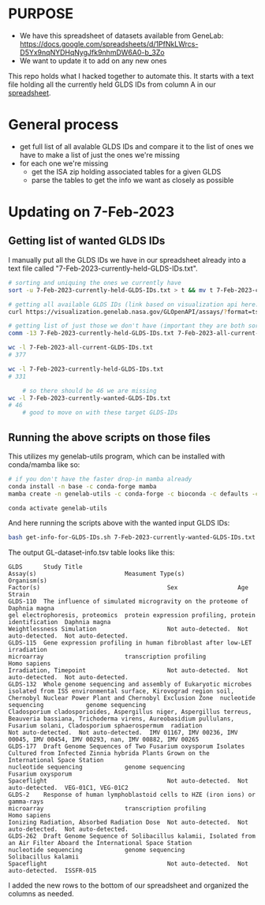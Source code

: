 
# PURPOSE  

- We have this spreadsheet of datasets available from GeneLab: https://docs.google.com/spreadsheets/d/1PfNkLWrcs-D5Yx9nqNYDHqNygJfk9nhmDW6A0-b_3Zo  
- We want to update it to add on any new ones

This repo holds what I hacked together to automate this. It starts with a text file holding all the currently held GLDS IDs from column A in our [spreadsheet](https://docs.google.com/spreadsheets/d/1PfNkLWrcs-D5Yx9nqNYDHqNygJfk9nhmDW6A0-b_3Zo).


# General process
- get full list of all avalable GLDS IDs and compare it to the list of ones we have to make a list of just the ones we're missing
- for each one we're missing
    - get the ISA zip holding associated tables for a given GLDS
    - parse the tables to get the info we want as closely as possible


# Updating on 7-Feb-2023

## Getting list of wanted GLDS IDs
I manually put all the GLDS IDs we have in our spreadsheet already into a text file called "7-Feb-2023-currently-held-GLDS-IDs.txt".

```bash
# sorting and uniquing the ones we currently have
sort -u 7-Feb-2023-currently-held-GLDS-IDs.txt > t && mv t 7-Feb-2023-currently-held-GLDS-IDs.txt

# getting all available GLDS IDs (link based on visualization api here: https://visualization.genelab.nasa.gov/GLOpenAPI/)
curl https://visualization.genelab.nasa.gov/GLOpenAPI/assays/?format=tsv | tr -d '"' | grep -v "^#" | cut -f 1 | sort -u > 7-Feb-2023-all-current-GLDS-IDs.txt

# getting list of just those we don't have (important they are both sorted and uniqued as done above before this)
comm -13 7-Feb-2023-currently-held-GLDS-IDs.txt 7-Feb-2023-all-current-GLDS-IDs.txt > 7-Feb-2023-currently-wanted-GLDS-IDs.txt

wc -l 7-Feb-2023-all-current-GLDS-IDs.txt
# 377

wc -l 7-Feb-2023-currently-held-GLDS-IDs.txt
# 331

    # so there should be 46 we are missing
wc -l 7-Feb-2023-currently-wanted-GLDS-IDs.txt
# 46
    # good to move on with these target GLDS-IDs
```

## Running the above scripts on those files

This utilizes my genelab-utils program, which can be installed with conda/mamba like so:

```bash
# if you don't have the faster drop-in mamba already
conda install -n base -c conda-forge mamba
mamba create -n genelab-utils -c conda-forge -c bioconda -c defaults -c astrobiomike genelab-utils=1.2.12

conda activate genelab-utils
```

And here running the scripts above with the wanted input GLDS IDs:
```bash
bash get-info-for-GLDS-IDs.sh 7-Feb-2023-currently-wanted-GLDS-IDs.txt GL-dataset-info.tsv
```

The output GL-dataset-info.tsv table looks like this:

```
GLDS      Study Title                                                                                                                                                                              Assay(s)                         Measument Type(s)                                     Organism(s)                                                                                                                                                                          Factor(s)                                    Sex                 Age                 Strain
GLDS-110  The influence of simulated microgravity on the proteome of Daphnia magna                                                                                                                 gel electrophoresis, proteomics  protein expression profiling, protein identification  Daphnia magna                                                                                                                                                                        Weightlessness Simulation                    Not auto-detected.  Not auto-detected.  Not auto-detected.
GLDS-115  Gene expression profiling in human fibroblast after low-LET irradiation                                                                                                                  microarray                       transcription profiling                               Homo sapiens                                                                                                                                                                         Irradiation, Timepoint                       Not auto-detected.  Not auto-detected.  Not auto-detected.
GLDS-132  Whole genome sequencing and assembly of Eukaryotic microbes isolated from ISS environmental surface, Kirovograd region soil, Chernobyl Nuclear Power Plant and Chernobyl Exclusion Zone  nucleotide sequencing            genome sequencing                                     Cladosporium cladosporioides, Aspergillus niger, Aspergillus terreus, Beauveria bassiana, Trichoderma virens, Aureobasidium pullulans, Fusarium solani, Cladosporium sphaerospermum  radiation                                    Not auto-detected.  Not auto-detected.  IMV 01167, IMV 00236, IMV 00045, IMV 00454, IMV 00293, nan, IMV 00882, IMV 00265
GLDS-177  Draft Genome Sequences of Two Fusarium oxysporum Isolates Cultured from Infected Zinnia hybrida Plants Grown on the International Space Station                                          nucleotide sequencing            genome sequencing                                     Fusarium oxysporum                                                                                                                                                                   Spaceflight                                  Not auto-detected.  Not auto-detected.  VEG-01C1, VEG-01C2
GLDS-2    Response of human lymphoblastoid cells to HZE (iron ions) or gamma-rays                                                                                                                  microarray                       transcription profiling                               Homo sapiens                                                                                                                                                                         Ionizing Radiation, Absorbed Radiation Dose  Not auto-detected.  Not auto-detected.  Not auto-detected.
GLDS-262  Draft Genome Sequence of Solibacillus kalamii, Isolated from an Air Filter Aboard the International Space Station                                                                        nucleotide sequencing            genome sequencing                                     Solibacillus kalamii                                                                                                                                                                 Spaceflight                                  Not auto-detected.  Not auto-detected.  ISSFR-015
```

I added the new rows to the bottom of our spreadsheet and organized the columns as needed.
